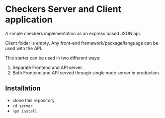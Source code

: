 # Checkers Server and Client application

A simple checkers implementation as an express based JSON api.

Client folder is empty. Any front-end framework/package/language can be used with the API.

This starter can be used in two different ways:
1. Separate Frontend and API server.
2. Both Frontend and API served through single node server in production.

## Installation
- clone this repository
- `cd server`
- `npm install`
